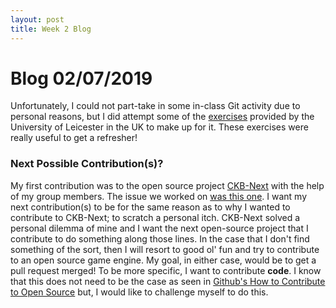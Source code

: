 ```yaml
---
layout: post
title: Week 2 Blog
---
```


# Blog 02/07/2019
Unfortunately, I could not part-take in some in-class Git activity due to personal reasons, but I did attempt some of the
[exercises](https://github.com/UOL-CS/gitruler-exercises) provided by the University of Leicester in the UK to make up for it.
These exercises were really useful to get a refresher!

### Next Possible Contribution(s)?

My first contribution was to the open source project [CKB-Next](https://github.com/ckb-next/ckb-next) with the help of my
group members. The issue we worked on [was this one](https://github.com/ckb-next/ckb-next/issues/58). I want my next
contribution(s) to be for the same reason as to why I wanted to contribute to CKB-Next; to scratch a personal itch. CKB-Next
solved a personal dilemma of mine and I want the next open-source project that I contribute to do something along those lines.
In the case that I don't find something of the sort, then I will resort to good ol' fun and try to contribute to an open
source game engine. My goal, in either case, would be to get a pull request merged! To be more specific, I want to contribute
**code**. I know that this does not need to be the case as seen in [Github's How to Contribute to Open Source](https://opensource.guide/how-to-contribute/) but, I would like to challenge myself to do this.
